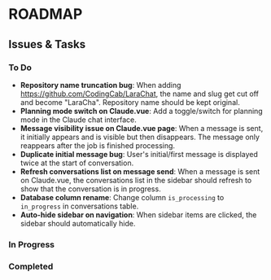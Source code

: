# ROADMAP

## Issues & Tasks

### To Do

- **Repository name truncation bug**: When adding https://github.com/CodingCab/LaraChat, the name and slug get cut off and become "LaraCha". Repository name should be kept original.
- **Planning mode switch on Claude.vue**: Add a toggle/switch for planning mode in the Claude chat interface.
- **Message visibility issue on Claude.vue page**: When a message is sent, it initially appears and is visible but then disappears. The message only reappears after the job is finished processing.
- **Duplicate initial message bug**: User's initial/first message is displayed twice at the start of conversation.
- **Refresh conversations list on message send**: When a message is sent on Claude.vue, the conversations list in the sidebar should refresh to show that the conversation is in progress.
- **Database column rename**: Change column `is_processing` to `in_progress` in conversations table.
- **Auto-hide sidebar on navigation**: When sidebar items are clicked, the sidebar should automatically hide.

### In Progress

### Completed